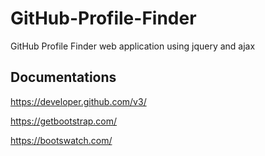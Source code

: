 # GitHub-Profile-Finder
GitHub Profile Finder web application using jquery and ajax

## Documentations
https://developer.github.com/v3/

https://getbootstrap.com/

https://bootswatch.com/
